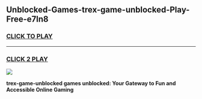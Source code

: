 
## Unblocked-Games-trex-game-unblocked-Play-Free-e7ln8
<h3>
<a href="https://premium76.site?title=trex-game-unblocked&ref=22A">CLICK TO PLAY</a></h3>
<hr>

<h3>
<a href="https://premium76.site?title=trex-game-unblocked&ref=22A">CLICK 2 PLAY</a>
  
</h3>

<a href="https://premium76.site?title=trex-game-unblocked&ref=22A"><img src="https://clearcache.store/games.png"></a>


**trex-game-unblocked games unblocked: Your Gateway to Fun and Accessible Online Gaming**

